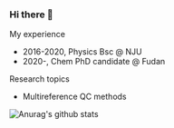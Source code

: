### Hi there 👋
My experience
* 2016-2020, Physics Bsc @ NJU
* 2020-, Chem PhD candidate @ Fudan

Research topics
* Multireference QC methods

 ![Anurag's github stats](https://github-readme-stats.vercel.app/api?username=hebrewsnabla&count_private=true&show_icons=true)
 <!--![Top Langs](https://github-readme-stats.vercel.app/api/top-langs/?username=hebrewsnabla)
 
<p align="center"> 
  Visitor count<br>
  <img src="https://profile-counter.glitch.me/hebrewsnabla/count.svg" />
</p>
-->
<!--
**hebrewsnabla/hebrewsnabla** is a ✨ _special_ ✨ repository because its `README.md` (this file) appears on your GitHub profile.

Here are some ideas to get you started:

- 🔭 I’m currently working on ...
- 🌱 I’m currently learning ...
- 👯 I’m looking to collaborate on ...
- 🤔 I’m looking for help with ...
- 💬 Ask me about ...
- 📫 How to reach me: ...
- 😄 Pronouns: ...
- ⚡ Fun fact: ...
-->
